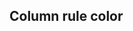## Column rule color


<!-- <values.columnRuleColor> -->
<!-- </values.columnRuleColor> -->

<!-- <variants.columnRuleColor> -->
<!-- </variants.columnRuleColor> -->